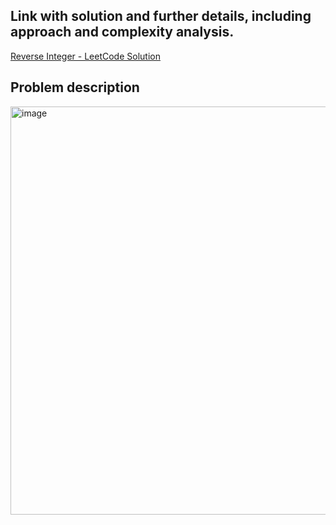 ## Link with solution and further details, including approach and complexity analysis.
[Reverse Integer - LeetCode Solution](https://leetcode.com/problems/reverse-integer/solutions/7105805/7-reverse-integer-by-iklfk8wieu-01rp)

## Problem description
<img width="820" height="653" alt="image" src="https://github.com/user-attachments/assets/2030ed4d-b131-47bb-a683-907dae6111f1" />

